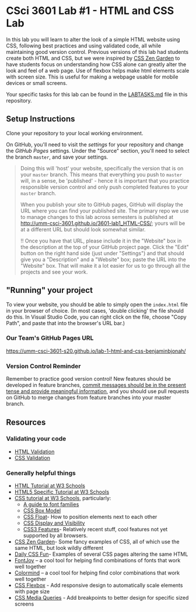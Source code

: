 # CSci 3601 Lab #1 - HTML and CSS Lab

In this lab you will learn to alter the look of a simple HTML website using CSS,
following best practices and using validated code, all while maintaining
good version control. Previous versions of this lab had students create
both HTML and CSS, but we were inspired by [CSS Zen Garden](http://www.csszengarden.com/)
to have students focus on understanding how CSS alone can greatly alter the
look and feel of a web page. Use of flexbox helps make html elements scale
with screen size. This is useful for making a webpage usable for mobile devices
or small screens.

Your specific tasks for this lab can be found in the [LABTASKS.md](LABTASKS.md)
file in this repository.

## Setup Instructions

Clone your repository to your local working environment.

On GitHub, you'll need to visit the *settings* for your repository and change
the *GitHub Pages* settings. Under the "Source" section, you'll need to select
the branch `master`, and save your settings.

> Doing this will 'host' your website, specifically the version that is on
> your `master` branch. This means that everything you push to `master`
> will, in a sense, be 'published' - hence it is important that you practice
> responsible version control and only push completed features to your `master`
> branch.
>
> When you publish your site to GitHub pages, GitHub will display the URL
> where you can find your published site. The primary repo we use to manage
> changes to this lab across semesters is published
> at <http://umm-csci-3601.github.io/3601-lab1_HTML-CSS/>;
> yours will be at a different URL but should look somewhat similar.
>
> :bangbang: Once you have that URL, please include it in the "Website" box in the
> description at the top of your GitHub project page. Click the "Edit" button on the
> right hand side (just under "Settings") and that should give you a "Description" and
> a "Website" box; paste the URL into the "Website" box. That will make it a lot easier
> for us to go through all the projects and see your work.

## "Running" your project

To view your website, you should be able to simply open the `index.html` file in your
browser of choice. (In most cases, 'double clicking' the file should do this. In Visual Studio Code,
you can right click on the file, choose "Copy Path", and paste that into the browser's URL bar.)

### Our Team's GitHub Pages URL

https://umm-csci-3601-s20.github.io/lab-1-html-and-css-benjaminbjonah/

### Version Control Reminder

Remember to practice good version control! New features should be developed in
feature branches, [commit messages should be in the present tense and provide
meaningful information](http://chris.beams.io/posts/git-commit/),
and you should use pull requests on GitHub to merge
changes from feature branches into your master branch.

## Resources

### Validating your code

- [HTML Validation](http://validator.w3.org/)
- [CSS Validation](http://jigsaw.w3.org/css-validator/)

### Generally helpful things

- [HTML Tutorial at W3 Schools](http://www.w3schools.com/html/default.asp)
- [HTML5 Specific Tutorial at W3 Schools](http://www.w3schools.com/html/html5_intro.asp)
- [CSS tutorial at W3 Schools](http://www.w3schools.com/css/default.asp), particularly:
  - [A guide to font families](http://www.w3schools.com/cssref/css_websafe_fonts.asp)
  - [CSS Box Model](http://www.w3schools.com/css/css_boxmodel.asp)
  - [CSS Float](http://www.w3schools.com/css/css_float.asp)- How to position elements next to each other
  - [CSS Display and Visibility](http://www.w3schools.com/css/css_display_visibility.asp)
  - [CSS3 Features](http://www.w3schools.com/css/css3_intro.asp)- Relatively recent stuff, cool features not yet supported by all browsers.
- [CSS Zen Garden](http://www.csszengarden.com/)- Some fancy examples of CSS, all of which use the same HTML, but look wildly different
- [Daily CSS Fun](https://placenamehere.com/neuralustmirror/200202/)- Examples of several CSS pages altering the same HTML
- [FontJoy](http://fontjoy.com) – a cool tool for helping find combinations of fonts that work well together
- [Colormind](http://colormind.io) – a cool tool for helping find color combinations that work well together
- [CSS Flexbox](https://www.w3schools.com/css/css3_flexbox.asp) - Add responsive design to automatically scale elements with page size
- [CSS Media Queries](https://www.w3schools.com/css/css3_mediaqueries_ex.asp) - Add breakpoints to better design for specific sized screens
